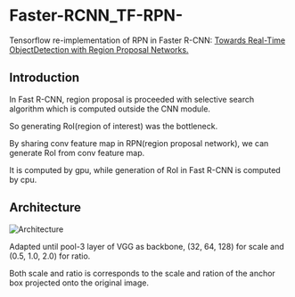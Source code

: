 # Faster-RCNN_TF-RPN-
Tensorflow re-implementation of RPN in Faster R-CNN: [Towards Real-Time ObjectDetection with Region Proposal Networks.](https://arxiv.org/abs/1506.01497)

## Introduction
In Fast R-CNN, region proposal is proceeded with selective search algorithm which is computed outside the CNN module.

So generating RoI(region of interest) was the bottleneck.

By sharing conv feature map in RPN(region proposal network), we can generate RoI from conv feature map.

It is computed by gpu, while generation of RoI in Fast R-CNN is computed by cpu.

## Architecture
![Architecture](https://user-images.githubusercontent.com/45263010/73349987-8b3e4980-42cf-11ea-821e-98f5437698b7.PNG)

Adapted until pool-3 layer of VGG as backbone, (32, 64, 128) for scale and (0.5, 1.0, 2.0) for ratio. 

Both scale and ratio is corresponds to the scale and ration of the anchor box projected onto the original image.
